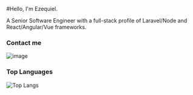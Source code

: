#Hello, I'm Ezequiel.

A Senior Software Engineer with a full-stack profile of Laravel/Node and React/Angular/Vue frameworks.

### Contact me

![image](https://img.shields.io/badge/Gmail-D14836?style=for-the-badge&logo=gmail&logoColor=white)

### Top Languages
 ![Top Langs](https://github-readme-stats.vercel.app/api/top-langs/?username=emleonardelli&hide=java&langs_count=3)

